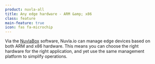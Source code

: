```yaml
---
product: nuvla-all
title: Any edge hardware - ARM &amp; x86
class: feature
main-feature: true
icon: fas fa-microchip
---
```


Via the [NuvlaBox](/products-and-services/nuvlabox/overview) software, Nuvla.io can manage edge devices based on both ARM and x86 hardware. This means you can choose the right hardware for the right application, and yet use the same management platform to simplify operations. 
